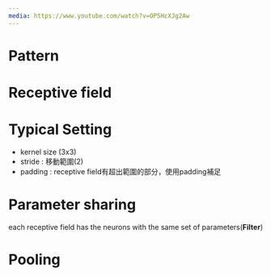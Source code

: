 ```yaml
---
media: https://www.youtube.com/watch?v=OP5HcXJg2Aw
---
```

# Pattern

# Receptive field

# Typical Setting 

- kernel size (3x3)
- stride : 移動範圍(2)
- padding : receptive field有超出範圍的部分，使用padding補足

# Parameter sharing

each receptive field has the neurons with the same set of parameters(**Filter**)

# Pooling
